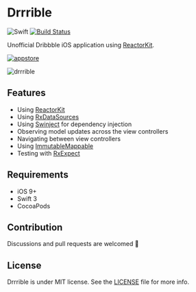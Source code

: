 # Drrrible

![Swift](https://img.shields.io/badge/Swift-3.1-orange.svg)
[![Build Status](https://travis-ci.org/devxoul/Drrrible.svg?branch=master)](https://travis-ci.org/devxoul/Drrrible)

Unofficial Dribbble iOS application using [ReactorKit](https://github.com/devxoul/ReactorKit).

[![appstore](https://camo.githubusercontent.com/266b8b7cdafc163dda5f9feb751e600acf4e770c/68747470733a2f2f646576696d616765732e6170706c652e636f6d2e656467656b65792e6e65742f6170702d73746f72652f6d61726b6574696e672f67756964656c696e65732f696d616765732f62616467652d646f776e6c6f61642d6f6e2d7468652d6170702d73746f72652e737667)](https://itunes.apple.com/us/app/drrrible/id1229592223?mt=8)

![drrrible](https://cloud.githubusercontent.com/assets/931655/25969722/f68d65ee-36d0-11e7-9553-83eb201dfdf2.png)

## Features

* Using [ReactorKit](https://github.com/devxoul/ReactorKit)
* Using [RxDataSources](https://github.com/RxSwiftCommunity/RxDataSources)
* Using [Swinject](https://github.com/Swinject/Swinject) for dependency injection
* Observing model updates across the view controllers
* Navigating between view controllers
* Using [ImmutableMappable](https://github.com/Hearst-DD/ObjectMapper#immutablemappable-protocol-beta)
* Testing with [RxExpect](https://github.com/devxoul/RxExpect)

## Requirements

* iOS 9+
* Swift 3
* CocoaPods

## Contribution

Discussions and pull requests are welcomed 💖

## License

Drrrible is under MIT license. See the [LICENSE](LICENSE) file for more info.
